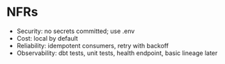 # NFRs
- Security: no secrets committed; use .env
- Cost: local by default
- Reliability: idempotent consumers, retry with backoff
- Observability: dbt tests, unit tests, health endpoint, basic lineage later


